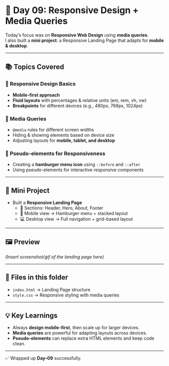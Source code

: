 # 📱 Day 09: Responsive Design + Media Queries

Today’s focus was on **Responsive Web Design** using **media queries**.  
I also built a **mini project**: a Responsive Landing Page that adapts for **mobile & desktop**.  

---

## 📚 Topics Covered

### 🔹 Responsive Design Basics
- **Mobile-first approach**  
- **Fluid layouts** with percentages & relative units (em, rem, vh, vw)  
- **Breakpoints** for different devices (e.g., 480px, 768px, 1024px)  

### 🔹 Media Queries
- `@media` rules for different screen widths  
- Hiding & showing elements based on device size  
- Adjusting layouts for **mobile, tablet, and desktop**

### 🔹 Pseudo-elements for Responsiveness
- Creating a **hamburger menu icon** using `::before` and `::after`  
- Using pseudo-elements for interactive responsive components  

---

## 🎯 Mini Project
- Built a **Responsive Landing Page**  
  - 📌 Sections: Header, Hero, About, Footer  
  - 📱 Mobile view → Hamburger menu + stacked layout  
  - 💻 Desktop view → Full navigation + grid-based layout  

---

## 🖼️ Preview
*(Insert screenshot/gif of the landing page here)*  

---

## 📂 Files in this folder
- `index.html` → Landing Page structure  
- `style.css` → Responsive styling with media queries  

---

## 💡 Key Learnings
- Always **design mobile-first**, then scale up for larger devices.  
- **Media queries** are powerful for adapting layouts across devices.  
- **Pseudo-elements** can replace extra HTML elements and keep code clean.  

---

✅ Wrapped up **Day-09** successfully.  